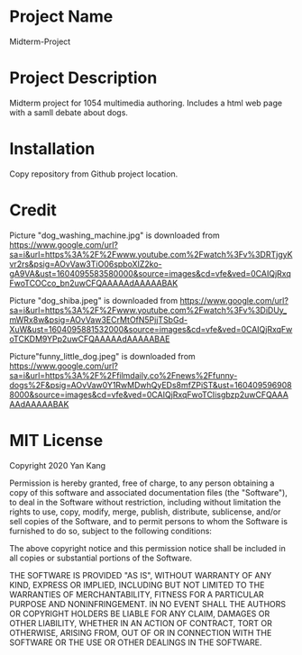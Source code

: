 # Project Name
Midterm-Project

# Project Description
Midterm project for 1054 multimedia authoring. Includes a html web page with a samll debate about dogs.

# Installation
Copy repository from Github project location.

# Credit
Picture "dog_washing_machine.jpg" is downloaded from https://www.google.com/url?sa=i&url=https%3A%2F%2Fwww.youtube.com%2Fwatch%3Fv%3DRTjgyKvr2rs&psig=AOvVaw3TiO06spboXIZ2ko-gA9VA&ust=1604095583580000&source=images&cd=vfe&ved=0CAIQjRxqFwoTCOCco_bn2uwCFQAAAAAdAAAAABAK

Picture "dog_shiba.jpeg" is downloaded from https://www.google.com/url?sa=i&url=https%3A%2F%2Fwww.youtube.com%2Fwatch%3Fv%3DiDUy_mWRx8w&psig=AOvVaw3ECrMtOfN5PjjTSbGd-XuW&ust=1604095881532000&source=images&cd=vfe&ved=0CAIQjRxqFwoTCKDM9YPp2uwCFQAAAAAdAAAAABAE

Picture"funny_little_dog.jpeg" is downloaded from https://www.google.com/url?sa=i&url=https%3A%2F%2Ffilmdaily.co%2Fnews%2Ffunny-dogs%2F&psig=AOvVaw0Y1RwMDwhQyEDs8mfZPiST&ust=1604095969088000&source=images&cd=vfe&ved=0CAIQjRxqFwoTCIisgbzp2uwCFQAAAAAdAAAAABAK

# MIT License
Copyright 2020 Yan Kang

Permission is hereby granted, free of charge, to any person obtaining a copy of this software and associated documentation files (the "Software"), to deal in the Software without restriction, including without limitation the rights to use, copy, modify, merge, publish, distribute, sublicense, and/or sell copies of the Software, and to permit persons to whom the Software is furnished to do so, subject to the following conditions:

The above copyright notice and this permission notice shall be included in all copies or substantial portions of the Software.

THE SOFTWARE IS PROVIDED "AS IS", WITHOUT WARRANTY OF ANY KIND, EXPRESS OR IMPLIED, INCLUDING BUT NOT LIMITED TO THE WARRANTIES OF MERCHANTABILITY, FITNESS FOR A PARTICULAR PURPOSE AND NONINFRINGEMENT. IN NO EVENT SHALL THE AUTHORS OR COPYRIGHT HOLDERS BE LIABLE FOR ANY CLAIM, DAMAGES OR OTHER LIABILITY, WHETHER IN AN ACTION OF CONTRACT, TORT OR OTHERWISE, ARISING FROM, OUT OF OR IN CONNECTION WITH THE SOFTWARE OR THE USE OR OTHER DEALINGS IN THE SOFTWARE.